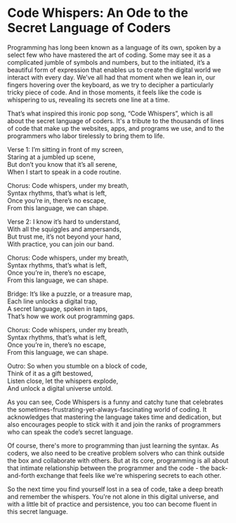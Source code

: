 # Code Whispers: An Ode to the Secret Language of Coders

Programming has long been known as a language of its own, spoken by a select few who have mastered the art of coding. Some may see it as a complicated jumble of symbols and numbers, but to the initiated, it’s a beautiful form of expression that enables us to create the digital world we interact with every day. We’ve all had that moment when we lean in, our fingers hovering over the keyboard, as we try to decipher a particularly tricky piece of code. And in those moments, it feels like the code is whispering to us, revealing its secrets one line at a time.

That’s what inspired this ironic pop song, “Code Whispers”, which is all about the secret language of coders. It's a tribute to the thousands of lines of code that make up the websites, apps, and programs we use, and to the programmers who labor tirelessly to bring them to life.

Verse 1:
I’m sitting in front of my screen,  
Staring at a jumbled up scene,  
But don’t you know that it’s all serene,  
When I start to speak in a code routine.  

Chorus:
Code whispers, under my breath,  
Syntax rhythms, that’s what is left,  
Once you’re in, there’s no escape,  
From this language, we can shape.  

Verse 2:
I know it’s hard to understand,  
With all the squiggles and ampersands,  
But trust me, it’s not beyond your hand,  
With practice, you can join our band.  

Chorus:
Code whispers, under my breath,  
Syntax rhythms, that’s what is left,  
Once you’re in, there’s no escape,  
From this language, we can shape.  

Bridge:
It’s like a puzzle, or a treasure map,  
Each line unlocks a digital trap,  
A secret language, spoken in taps,  
That’s how we work out programming gaps.  

Chorus:
Code whispers, under my breath,  
Syntax rhythms, that’s what is left,  
Once you’re in, there’s no escape,  
From this language, we can shape.  

Outro:
So when you stumble on a block of code,  
Think of it as a gift bestowed,  
Listen close, let the whispers explode,  
And unlock a digital universe untold.  

As you can see, Code Whispers is a funny and catchy tune that celebrates the sometimes-frustrating-yet-always-fascinating world of coding. It acknowledges that mastering the language takes time and dedication, but also encourages people to stick with it and join the ranks of programmers who can speak the code’s secret language.

Of course, there's more to programming than just learning the syntax. As coders, we also need to be creative problem solvers who can think outside the box and collaborate with others. But at its core, programming is all about that intimate relationship between the programmer and the code - the back-and-forth exchange that feels like we're whispering secrets to each other.

So the next time you find yourself lost in a sea of code, take a deep breath and remember the whispers. You're not alone in this digital universe, and with a little bit of practice and persistence, you too can become fluent in this secret language.